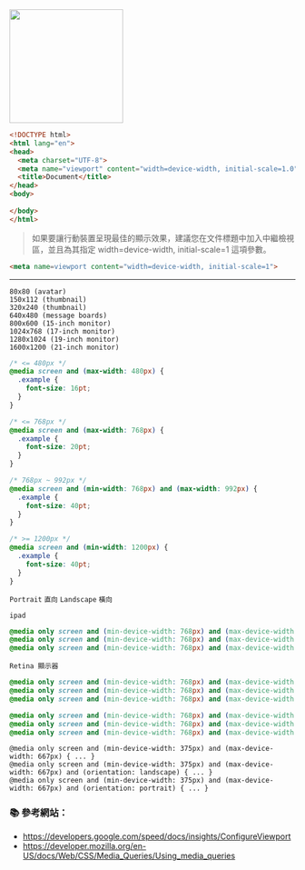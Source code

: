 <img src="http://i.imgur.com/diUQ0Gl.png" width="200">

```html
<!DOCTYPE html>
<html lang="en">
<head>
  <meta charset="UTF-8">
  <meta name="viewport" content="width=device-width, initial-scale=1.0">
  <title>Document</title>
</head>
<body>
	
</body>
</html>
```

> 如果要讓行動裝置呈現最佳的顯示效果，建議您在文件標題中加入中繼檢視區，並且為其指定 width=device-width, initial-scale=1 這項參數。

```html
<meta name=viewport content="width=device-width, initial-scale=1">
```
---

```
80x80 (avatar)
150x112 (thumbnail)
320x240 (thumbnail)
640x480 (message boards)
800x600 (15-inch monitor)
1024x768 (17-inch monitor)
1280x1024 (19-inch monitor)
1600x1200 (21-inch monitor)
```


```css
/* <= 480px */
@media screen and (max-width: 480px) {
  .example {
    font-size: 16pt;
  }
}

/* <= 768px */
@media screen and (max-width: 768px) {
  .example {
    font-size: 20pt;
  }
}

/* 768px ~ 992px */
@media screen and (min-width: 768px) and (max-width: 992px) {
  .example {
    font-size: 40pt;
  }
}

/* >= 1200px */
@media screen and (min-width: 1200px) {
  .example {
    font-size: 40pt;
  }
}

```

`Portrait` `直向`
`Landscape` `橫向`



`ipad`
```css
@media only screen and (min-device-width: 768px) and (max-device-width: 1024px) { ... }
@media only screen and (min-device-width: 768px) and (max-device-width: 1024px) and (orientation: landscape) { ... }
@media only screen and (min-device-width: 768px) and (max-device-width: 1024px) and (orientation: portrait) { ... }
```

`Retina 顯示器`
```css
@media only screen and (min-device-width: 768px) and (max-device-width: 1024px) and (-webkit-min-device-pixel-ratio: 2) { ... }
@media only screen and (min-device-width: 768px) and (max-device-width: 1024px) and (orientation: landscape) and (-webkit-min-device-pixel-ratio: 2) { ... }
@media only screen and (min-device-width: 768px) and (max-device-width: 1024px) and (orientation: portrait) and (-webkit-min-device-pixel-ratio: 2) { ... }
```

```css
@media only screen and (min-device-width: 768px) and (max-device-width: 1024px) and (-webkit-min-device-pixel-ratio: 1) { ... }
@media only screen and (min-device-width: 768px) and (max-device-width: 1024px) and (orientation: landscape) and (-webkit-min-device-pixel-ratio: 1) { ... }
@media only screen and (min-device-width: 768px) and (max-device-width: 1024px) and (orientation: portrait) and (-webkit-min-device-pixel-ratio: 1) { ... }
```

```
@media only screen and (min-device-width: 375px) and (max-device-width: 667px) { ... }
@media only screen and (min-device-width: 375px) and (max-device-width: 667px) and (orientation: landscape) { ... }
@media only screen and (min-device-width: 375px) and (max-device-width: 667px) and (orientation: portrait) { ... }
```




### :books: 參考網站：
- https://developers.google.com/speed/docs/insights/ConfigureViewport
- https://developer.mozilla.org/en-US/docs/Web/CSS/Media_Queries/Using_media_queries